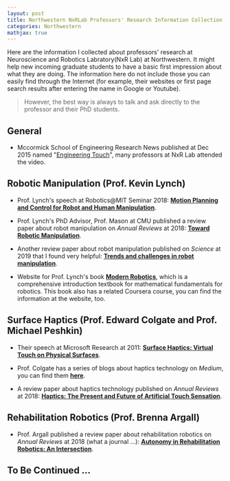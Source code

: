 ```yaml
---
layout: post
title: Northwestern NxRLab Professors' Research Information Collection
categories: Northwestern
mathjax: true
---
```


Here are the information I collected about professors' research at Neuroscience and Robotics Labratory(NxR Lab) at Northwestern. It might help new incoming graduate students to have a basic first impression about what they are doing. The information here do not include those you can easily find through the Internet (for example, their websites or first page search results after entering the name in Google or Youtube).

> However, the best way is always to talk and ask directly to the professor and their PhD students.

## General

* Mccormick School of Engineering Research News published at Dec 2015 named "[Engineering Touch](https://www.mccormick.northwestern.edu/news/articles/2015/12/engineering-touch.html)", many professors at NxR Lab attended the video.

## Robotic Manipulation (Prof. Kevin Lynch)

* Prof. Lynch's speech at Robotics@MIT Seminar 2018: [**Motion Planning and Control for Robot and Human Manipulation**](https://replay.csail.mit.edu/recordings/1083).

* Prof. Lynch's PhD Advisor, Prof. Mason at CMU published a review paper about robot manipulation on *Annual Reviews* at 2018: [**Toward Robotic Manipulation**](https://www.annualreviews.org/doi/full/10.1146/annurev-control-060117-104848).

* Another review paper about robot manipulation published on *Science* at 2019 that I found very helpful: [**Trends and challenges in robot manipulation**](https://science.sciencemag.org/content/364/6446/eaat8414).

* Website for Prof. Lynch's book [**Modern Robotics**](http://hades.mech.northwestern.edu/index.php/Modern_Robotics), which is a comprehensive introduction textbook for mathematical fundamentals for robotics. This book also has a related Coursera course, you can find the information at the website, too.

## Surface Haptics (Prof. Edward Colgate and Prof. Michael Peshkin)

* Their speech at Microsoft Research at 2011: [**Surface Haptics: Virtual Touch on Physical Surfaces**](https://www.youtube.com/watch?v=GOYspQKBxMU).

* Prof. Colgate has a series of blogs about haptics technology on *Medium*, you can find them [**here**](https://medium.com/@colgate_31072).

* A review paper about haptics technology published on *Annual Reviews* at 2018: [**Haptics: The Present and Future of Artificial Touch Sensation**](https://www.annualreviews.org/doi/full/10.1146/annurev-control-060117-105043).

## Rehabilitation Robotics (Prof. Brenna Argall)

* Prof. Argall published a review paper about rehabilitation robotics on *Annual Reviews* at 2018 (what a journal ...): [**Autonomy in Rehabilitation Robotics: An Intersection**](https://www.annualreviews.org/doi/full/10.1146/annurev-control-061417-041727?af=R).

## To Be Continued ...
